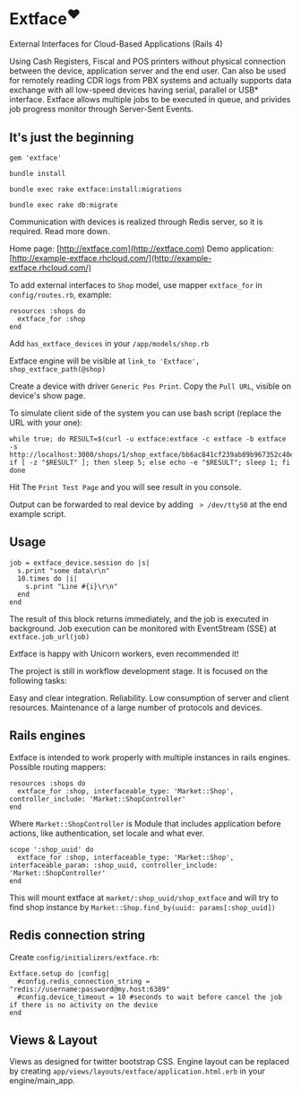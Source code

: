Extface<sup>&hearts;</sup>
========

External Interfaces for Cloud-Based Applications (Rails 4)

Using Cash Registers, Fiscal and POS printers without physical connection between the device, application server and the end user. 
Can also be used for remotely reading CDR logs from PBX systems and actually supports data exchange with all low-speed devices having serial, parallel or USB* interface.
Extface allows multiple jobs to be executed in queue, and privides job progress monitor through Server-Sent Events.

## It's just the beginning

    gem 'extface'
    
    bundle install
    
    bundle exec rake extface:install:migrations
    
    bundle exec rake db:migrate
    
Communication with devices is realized through Redis server, so it is required. Read more down.

Home page: [http://extface.com](http://extface.com)
Demo application: [http://example-extface.rhcloud.com/](http://example-extface.rhcloud.com/)
    
To add external interfaces to `Shop` model, use mapper `extface_for` in `config/routes.rb`, example:

    resources :shops do 
      extface_for :shop
    end
  
Add `has_extface_devices` in your `/app/models/shop.rb`

Extface engine will be visible at `link_to 'Extface', shop_extface_path(@shop)`

Create a device with driver `Generic Pos Print`.
Copy the `Pull URL`, visible on device's show page.

To simulate client side of the system you can use bash script (replace the URL with your one):

    while true; do RESULT=$(curl -u extface:extface -c extface -b extface -s http://localhost:3000/shops/1/shop_extface/bb6ac841cf239ab89b967352c40e4b39); if [ -z "$RESULT" ]; then sleep 5; else echo -e "$RESULT"; sleep 1; fi done
  
Hit The `Print Test Page` and you will see result in you console.

Output can be forwarded to real device by adding ` > /dev/ttyS0` at the end example script.

## Usage

    job = extface_device.session do |s|
      s.print "some data\r\n"
      10.times do |i|
        s.print "Line #{i}\r\n"
      end
    end

The result of this block returns immediately, and the job is executed in background.
Job execution can be monitored with EventStream (SSE) at `extface.job_url(job)`

Extface is happy with Unicorn workers, even recommended it!

The project is still in workflow development stage.
It is focused on the following tasks:

  Easy and clear integration.
  Reliability.
  Low consumption of server and client resources.
  Maintenance of a large number of protocols and devices.


## Rails engines

Extface is intended to work properly with multiple instances in rails engines. Possible routing mappers:

    resources :shops do
      extface_for :shop, interfaceable_type: 'Market::Shop', controller_include: 'Market::ShopController'
    end
    
Where `Market::ShopController` is Module that includes application before actions, like authentication, set locale and what ever.

    scope ':shop_uuid' do
      extface_for :shop, interfaceable_type: 'Market::Shop', interfaceable_param: :shop_uuid, controller_include: 'Market::ShopController'
    end
    
This will mount extface at `market/:shop_uuid/shop_extface` and will try to find shop instance by `Market::Shop.find_by(uuid: params[:shop_uuid])`

## Redis connection string

Create `config/initializers/extface.rb`:

    Extface.setup do |config|
      #config.redis_connection_string = "redis://username:password@my.host:6389"
      #config.device_timeout = 10 #seconds to wait before cancel the job if there is no activity on the device
    end


## Views & Layout

Views as designed for twitter bootstrap CSS. Engine layout can be replaced by creating `app/views/layouts/extface/application.html.erb` in your engine/main_app.
